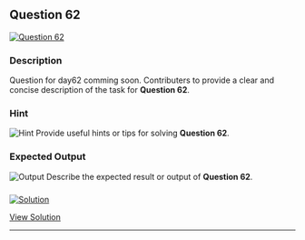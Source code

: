


## Question 62
<a href="https://github.com/alishgosai/Python-Exercise-and-Solutions/blob/master/questions/Question62.md" target="_blank">
  <img src="https://img.shields.io/badge/Question-62-purple?style=for-the-badge&logoSize=60" alt="Question 62">
</a>

### **Description**
Question for day62 comming soon.
Contributers to provide a clear and concise description of the task for **Question 62**.

### **Hint**
![Hint](https://img.shields.io/badge/Hint:-blue)
Provide useful hints or tips for solving **Question 62**.

### **Expected Output**
![Output](https://img.shields.io/badge/Output:-blue)
Describe the expected result or output of **Question 62**.

### <a href="https://github.com/alishgosai/Python-Exercise-and-Solutions/blob/master/solutions/Solution62.js" target="_blank">
  <img src="https://img.shields.io/badge/Solution-1f8e00?style=for-the-badge&logo=solution&logoColor=white" alt="Solution">
</a>

<a href="https://github.com/alishgosai/Python-Exercise-and-Solutions/blob/master/solutions/Solution62.js" target="_blank">View Solution</a>

---

